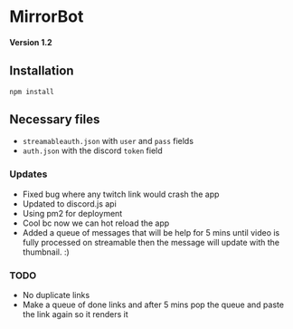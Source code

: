 # MirrorBot 
#### Version 1.2

## Installation

`npm install`

## Necessary files

* `streamableauth.json` with `user` and `pass` fields
* `auth.json` with the discord `token` field

### Updates

* Fixed bug where any twitch link would crash the app
* Updated to discord.js api
* Using pm2 for deployment
 * Cool bc now we can hot reload the app 
* Added a queue of messages that will be help for 5 mins until video is fully processed on streamable then the message will update with the thumbnail. :)




### TODO

* No duplicate links 
* Make a queue of done links and after 5 mins pop the queue and paste the link again so it renders it 

